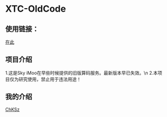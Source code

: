 # XTC-OldCode
## 使用链接：
  [在此](https://s.chksz.cn)
## 项目介绍
  1.这是Sky iMoo在早些时候提供的旧版算码服务。最新版本早已失效。\n
  2.本项目仅为研究使用，禁止用于违法用途！
## 我的介绍
  [ChKSz](https://chksz.cn)
